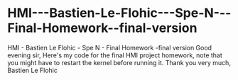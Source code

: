 # HMI---Bastien-Le-Flohic---Spe-N---Final-Homework--final-version
HMI - Bastien Le Flohic - Spe N - Final Homework -final version
Good evening sir,
Here's my code for the final HMI project homework, note that you might have to restart the kernel before running it.
Thank you very much,
Bastien Le Flohic
